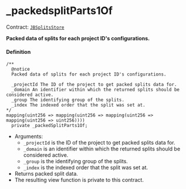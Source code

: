 # \_packedsplitParts1Of

Contract: [`JBSplitsStore`](/dev/api/contracts/jbsplitsstore/README.md)​‌

**Packed data of splits for each project ID's configurations.**

#### Definition

```
/**
  @notice
  Packed data of splits for each project ID's configurations.

  _projectId The ID of the project to get packed splits data for.
  _domain An identifier within which the returned splits should be considered active.
  _group The identifying group of the splits.
  _index The indexed order that the split was set at.
*/
mapping(uint256 => mapping(uint256 => mapping(uint256 => mapping(uint256 => uint256))))
  private _packedSplitParts1Of;
```

- Arguments:
  - `_projectId` is the ID of the project to get packed splits data for.
  - `_domain` is an identifier within which the returned splits should be considered active.
  - `_group` is the identifying group of the splits.
  - `_index` is the indexed order that the split was set at.
- Returns packed split data.
- The resulting view function is private to this contract.
